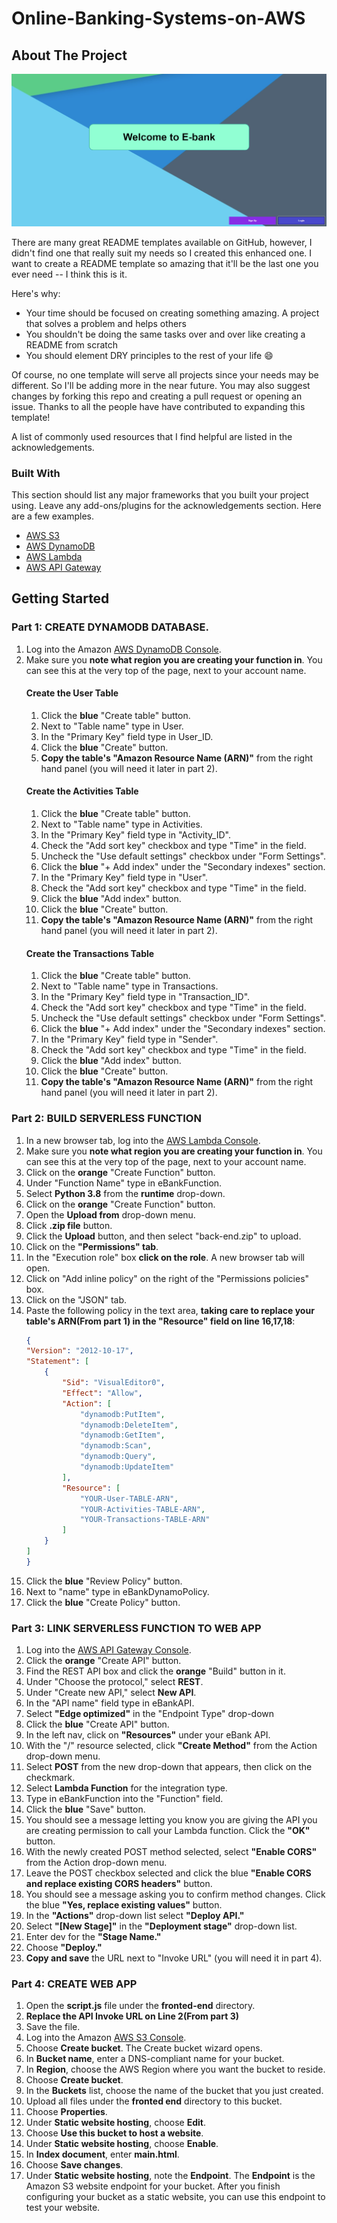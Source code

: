 # Online-Banking-Systems-on-AWS

## About The Project

![GitHub Logo](/images/1.PNG)

There are many great README templates available on GitHub, however, I didn't find one that really suit my needs so I created this enhanced one. I want to create a README template so amazing that it'll be the last one you ever need -- I think this is it.

Here's why:
* Your time should be focused on creating something amazing. A project that solves a problem and helps others
* You shouldn't be doing the same tasks over and over like creating a README from scratch
* You should element DRY principles to the rest of your life :smile:

Of course, no one template will serve all projects since your needs may be different. So I'll be adding more in the near future. You may also suggest changes by forking this repo and creating a pull request or opening an issue. Thanks to all the people have have contributed to expanding this template!

A list of commonly used resources that I find helpful are listed in the acknowledgements.

### Built With

This section should list any major frameworks that you built your project using. Leave any add-ons/plugins for the acknowledgements section. Here are a few examples.
* [AWS S3](https://console.aws.amazon.com/s3/)
* [AWS DynamoDB](https://console.aws.amazon.com/dynamodb/home)
* [AWS Lambda](https://console.aws.amazon.com/lambda/)
* [AWS API Gateway](https://console.aws.amazon.com/apigateway/main/)

## Getting Started

### Part 1: CREATE DYNAMODB DATABASE.
1. Log into the Amazon [AWS DynamoDB Console](https://console.aws.amazon.com/dynamodb/home).
1. Make sure you **note what region you are creating your function in**. You can see this at the very top of the page, next to your account name.
    #### Create the User Table
    1. Click the **blue** "Create table" button.
    1. Next to "Table name" type in User.
    1. In the "Primary Key" field type in User_ID.
    1. Click the **blue** "Create" button.
    1. **Copy the table's "Amazon Resource Name (ARN)"** from the right hand panel (you will need it later in part 2).
    #### Create the Activities Table
    1. Click the **blue** "Create table" button.
    1. Next to "Table name" type in Activities.
    1. In the "Primary Key" field type in "Activity_ID".
    1. Check the "Add sort key" checkbox and type "Time" in the field.
    1. Uncheck the "Use default settings" checkbox under "Form Settings".
    1. Click the **blue** "+ Add index" under the "Secondary indexes" section.
    1. In the "Primary Key" field type in "User".
    1. Check the "Add sort key" checkbox and type "Time" in the field.
    1. Click the **blue** "Add index" button.
    1. Click the **blue** "Create" button.
    1. **Copy the table's "Amazon Resource Name (ARN)"** from the right hand panel (you will need it later in part 2).
    #### Create the Transactions Table
    1. Click the **blue** "Create table" button.
    1. Next to "Table name" type in Transactions.
    1. In the "Primary Key" field type in "Transaction_ID".
    1. Check the "Add sort key" checkbox and type "Time" in the field.
    1. Uncheck the "Use default settings" checkbox under "Form Settings".
    1. Click the **blue** "+ Add index" under the "Secondary indexes" section.
    1. In the "Primary Key" field type in "Sender".
    1. Check the "Add sort key" checkbox and type "Time" in the field.
    1. Click the **blue** "Add index" button.
    1. Click the **blue** "Create" button.
    1. **Copy the table's "Amazon Resource Name (ARN)"** from the right hand panel (you will need it later in part 2).

### Part 2: BUILD SERVERLESS FUNCTION

1. In a new browser tab, log into the [AWS Lambda Console](https://console.aws.amazon.com/lambda/).
1. Make sure you **note what region you are creating your function in**. You can see this at the very top of the page, next to your account name.
1. Click on the **orange** "Create Function" button.
1. Under "Function Name" type in eBankFunction.
1. Select **Python 3.8** from the **runtime** drop-down.
1. Click on the **orange** "Create Function" button.
1. Open the **Upload from** drop-down menu.
1. Click **.zip file** button.
1. Click the **Upload** button, and then select "back-end.zip" to upload.
1. Click on the **"Permissions" tab**.
1. In the "Execution role" box **click on the role**. A new browser tab will open.
1. Click on "Add inline policy" on the right of the "Permissions policies" box.
1. Click on the "JSON" tab.
1. Paste the following policy in the text area, **taking care to replace your table's ARN(From part 1) in the "Resource" field on line 16,17,18**:
    ```json
    {
    "Version": "2012-10-17",
    "Statement": [
        {
            "Sid": "VisualEditor0",
            "Effect": "Allow",
            "Action": [
                "dynamodb:PutItem",
                "dynamodb:DeleteItem",
                "dynamodb:GetItem",
                "dynamodb:Scan",
                "dynamodb:Query",
                "dynamodb:UpdateItem"
            ],
            "Resource": [
                "YOUR-User-TABLE-ARN",
                "YOUR-Activities-TABLE-ARN",
                "YOUR-Transactions-TABLE-ARN"
            ]
        }
    ]
    }
    ```
1. Click the **blue** "Review Policy" button.
1. Next to "name" type in eBankDynamoPolicy.
1. Click the **blue** "Create Policy" button.

### Part 3: LINK SERVERLESS FUNCTION TO WEB APP
1. Log into the [AWS API Gateway Console](https://console.aws.amazon.com/apigateway/main/).
2. Click the **orange** "Create API" button.
3. Find the REST API box and click the **orange** "Build" button in it.
4. Under "Choose the protocol," select **REST**.
5. Under "Create new API," select **New API**.
6. In the "API name" field type in eBankAPI.
7. Select **"Edge optimized"** in the "Endpoint Type" drop-down
8. Click the **blue** "Create API" button. 
1. In the left nav, click on **"Resources"** under your eBank API.
1. With the "/" resource selected, click **"Create Method"** from the Action drop-down menu.
1. Select **POST** from the new drop-down that appears, then click on the checkmark.
1. Select **Lambda Function** for the integration type.
1. Type in eBankFunction into the "Function" field.
1. Click the **blue** "Save" button.
1. You should see a message letting you know you are giving the API you are creating permission to call your Lambda function. Click the **"OK"** button.
1. With the newly created POST method selected, select **"Enable CORS"** from the Action drop-down menu.
1. Leave the POST checkbox selected and click the blue **"Enable CORS and replace existing CORS headers"** button.
1. You should see a message asking you to confirm method changes. Click the blue **"Yes, replace existing values"** button.
1. In the **"Actions"** drop-down list select **"Deploy API."**
1. Select **"[New Stage]"** in the **"Deployment stage"** drop-down list.
1. Enter dev for the **"Stage Name."**
1. Choose **"Deploy."**
1. **Copy and save** the URL next to "Invoke URL" (you will need it in part 4).

### Part 4: CREATE WEB APP

1. Open the **script.js** file under the **fronted-end** directory.
1. **Replace the API Invoke URL on Line 2(From part 3)**
1. Save the file.
1. Log into the Amazon [AWS S3 Console](https://console.aws.amazon.com/s3/).
1. Choose **Create bucket**.
The Create bucket wizard opens.
1. In **Bucket name**, enter a DNS-compliant name for your bucket.
1. In **Region**, choose the AWS Region where you want the bucket to reside.
1. Choose **Create bucket**.
1. In the **Buckets** list, choose the name of the bucket that you just created.
1. Upload all files under the **fronted end** directory to this bucket.
1. Choose **Properties**.
1. Under **Static website hosting**, choose **Edit**.
1. Choose **Use this bucket to host a website**.
1. Under **Static website hosting**, choose **Enable**.
1. In **Index document**, enter **main.html**.
1. Choose **Save changes**.
1. Under **Static website hosting**, note the **Endpoint**.
The **Endpoint** is the Amazon S3 website endpoint for your bucket. After you finish configuring your bucket as a static website, you can use this endpoint to test your website.
